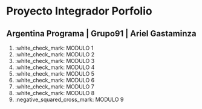 # Proyecto Integrador Porfolio
## Argentina Programa | Grupo91 | Ariel Gastaminza

<ol>
<li>:white_check_mark: MODULO 1</li>
<li>:white_check_mark: MODULO 2</li>
<li>:white_check_mark: MODULO 3</li>
<li>:white_check_mark: MODULO 4</li>
<li>:white_check_mark: MODULO 5</li>
<li>:white_check_mark: MODULO 6</li>  
<li>:white_check_mark: MODULO 7</li>
<li>:white_check_mark: MODULO 8</li>
<li>:negative_squared_cross_mark: MODULO 9</li>
</ol>
